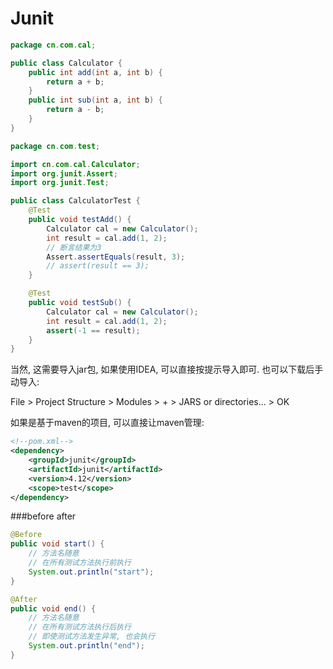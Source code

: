 # Junit

```java
package cn.com.cal;

public class Calculator {
    public int add(int a, int b) {
        return a + b;
    }
    public int sub(int a, int b) {
        return a - b;
    }
}
```

```java
package cn.com.test;

import cn.com.cal.Calculator;
import org.junit.Assert;
import org.junit.Test;

public class CalculatorTest {
    @Test
    public void testAdd() {
        Calculator cal = new Calculator();
        int result = cal.add(1, 2);
        // 断言结果为3
        Assert.assertEquals(result, 3);
        // assert(result == 3);
    }

    @Test
    public void testSub() {
        Calculator cal = new Calculator();
        int result = cal.add(1, 2);
        assert(-1 == result);
    }
}
```

当然, 这需要导入jar包, 如果使用IDEA, 可以直接按提示导入即可. 也可以下载后手动导入: 

File > Project Structure > Modules > + > JARS or directories... > OK  

如果是基于maven的项目, 可以直接让maven管理:  

```xml
<!--pom.xml-->
<dependency>
    <groupId>junit</groupId>
    <artifactId>junit</artifactId>
    <version>4.12</version>
    <scope>test</scope>
</dependency>
```

###before after

```java
@Before
public void start() {
    // 方法名随意
    // 在所有测试方法执行前执行
    System.out.println("start");
}

@After
public void end() {
    // 方法名随意
    // 在所有测试方法执行后执行
    // 即使测试方法发生异常, 也会执行
    System.out.println("end");
}
```